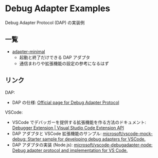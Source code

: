 # Debug Adapter Examples

Debug Adapter Protocol (DAP) の実装例

## 一覧

- [adapter-minimal](./adapter-minimal)
    - 起動と終了だけできる DAP アダプタ
    - 通信まわりや拡張機能の設定の参考になるはず

## リンク

DAP:

- DAP の仕様: [Official page for Debug Adapter Protocol](https://microsoft.github.io/debug-adapter-protocol/)

VSCode:

- VSCode でデバッガーを提供する拡張機能を作る方法のドキュメント: [Debugger Extension | Visual Studio Code Extension API](https://code.visualstudio.com/api/extension-guides/debugger-extension)
- DAP アダプタと VSCode 拡張機能のサンプル: [microsoft/vscode-mock-debug\: Starter sample for developing debug adapters for VSCode.](https://github.com/microsoft/vscode-mock-debug)
- DAP アダプタの実装 (Node.js): [microsoft/vscode-debugadapter-node\: Debug adapter protocol and implementation for VS Code.](https://github.com/Microsoft/vscode-debugadapter-node)
